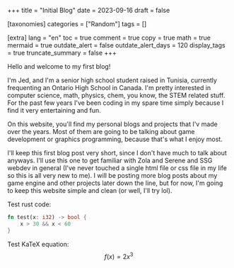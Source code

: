 +++
title = "Initial Blog"
date = 2023-09-16
draft = false

[taxonomies]
categories = ["Random"]
tags = []

[extra]
lang = "en"
toc = true
comment = true
copy = true
math = true
mermaid = true
outdate_alert = false
outdate_alert_days = 120
display_tags = true
truncate_summary = false
+++

Hello and welcome to my first blog!

I'm Jed, and I'm a senior high school student raised in Tunisia, currently frequenting an Ontario High School in Canada. I'm pretty interested in computer science, math, physics, chem, you know, the STEM related stuff. For the past few years I've been coding in my spare time simply because I find it very entertaining and fun.

On this website, you'll find my personal blogs and projects that I'v made over the years. Most of them are going to be talking about game development or graphics programming, because that's what I enjoy most.

I'll keep this first blog post very short, since I don't have much to talk about anyways. I'll use this one to get familiar with Zola and Serene and SSG webdev in general (I've never touched a single html file or css file in my life so this is all very new to me). I will be posting more blog posts about my game engine and other projects later down the line, but for now, I'm going to keep this website simple and clean (or well, I'll try lol).

Test rust code:
```rs
fn test(x: i32) -> bool {
    x > 30 && x < 60
}
```

Test KaTeX equation:
$$f(x) = 2x^3$$


